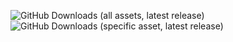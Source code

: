 ![GitHub Downloads (all assets, latest release)](https://img.shields.io/github/downloads/Bliod-Cook/Rosea/latest/total?style=for-the-badge&cacheSeconds=60)
![GitHub Downloads (specific asset, latest release)](https://img.shields.io/github/downloads/Bliod-Cook/Rosea/latest/latest.json.png?style=for-the-badge&cacheSeconds=60)
